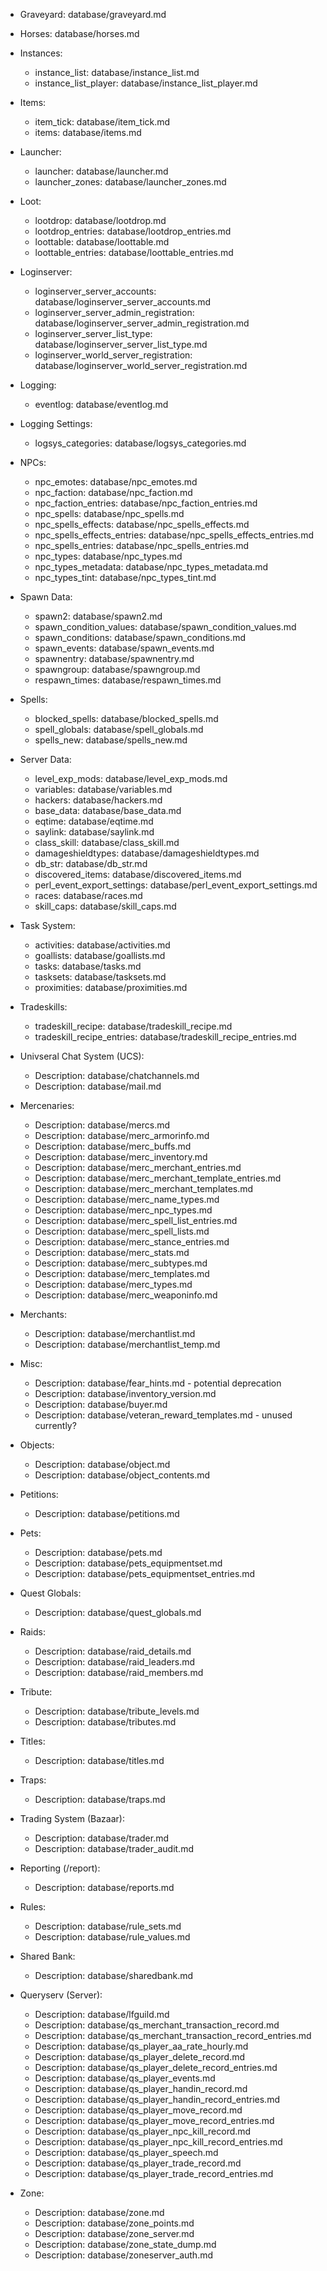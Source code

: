  - Graveyard: database/graveyard.md
 - Horses: database/horses.md
 - Instances:
	- instance_list: database/instance_list.md
	- instance_list_player: database/instance_list_player.md
 - Items:
	- item_tick: database/item_tick.md
	- items: database/items.md
 - Launcher:
	- launcher: database/launcher.md
	- launcher_zones: database/launcher_zones.md
 - Loot:
	- lootdrop: database/lootdrop.md
	- lootdrop_entries: database/lootdrop_entries.md
	- loottable: database/loottable.md
	- loottable_entries: database/loottable_entries.md
 - Loginserver:
	- loginserver_server_accounts: database/loginserver_server_accounts.md
	- loginserver_server_admin_registration: database/loginserver_server_admin_registration.md
	- loginserver_server_list_type: database/loginserver_server_list_type.md
	- loginserver_world_server_registration: database/loginserver_world_server_registration.md
 - Logging:
	- eventlog: database/eventlog.md
 - Logging Settings:
	- logsys_categories: database/logsys_categories.md
 - NPCs:
	- npc_emotes: database/npc_emotes.md
	- npc_faction: database/npc_faction.md
	- npc_faction_entries: database/npc_faction_entries.md
	- npc_spells: database/npc_spells.md
	- npc_spells_effects: database/npc_spells_effects.md
	- npc_spells_effects_entries: database/npc_spells_effects_entries.md
	- npc_spells_entries: database/npc_spells_entries.md
	- npc_types: database/npc_types.md
	- npc_types_metadata: database/npc_types_metadata.md
	- npc_types_tint: database/npc_types_tint.md
 - Spawn Data:
	- spawn2: database/spawn2.md
	- spawn_condition_values: database/spawn_condition_values.md
	- spawn_conditions: database/spawn_conditions.md
	- spawn_events: database/spawn_events.md
	- spawnentry: database/spawnentry.md
	- spawngroup: database/spawngroup.md
	- respawn_times: database/respawn_times.md
 - Spells:
	- blocked_spells: database/blocked_spells.md
	- spell_globals: database/spell_globals.md
	- spells_new: database/spells_new.md
 - Server Data:
	- level_exp_mods: database/level_exp_mods.md
	- variables: database/variables.md
	- hackers: database/hackers.md
	- base_data: database/base_data.md
	- eqtime: database/eqtime.md
	- saylink: database/saylink.md
	- class_skill: database/class_skill.md
	- damageshieldtypes: database/damageshieldtypes.md
	- db_str: database/db_str.md
	- discovered_items: database/discovered_items.md
	- perl_event_export_settings: database/perl_event_export_settings.md
	- races: database/races.md
	- skill_caps: database/skill_caps.md
 - Task System:
	- activities: database/activities.md
	- goallists: database/goallists.md
	- tasks: database/tasks.md
	- tasksets: database/tasksets.md
	- proximities: database/proximities.md
 - Tradeskills:
	- tradeskill_recipe: database/tradeskill_recipe.md
	- tradeskill_recipe_entries: database/tradeskill_recipe_entries.md
 - Univseral Chat System (UCS):
	- Description: database/chatchannels.md
	- Description: database/mail.md

 - Mercenaries:
	- Description: database/mercs.md
	- Description: database/merc_armorinfo.md
	- Description: database/merc_buffs.md
	- Description: database/merc_inventory.md
	- Description: database/merc_merchant_entries.md
	- Description: database/merc_merchant_template_entries.md
	- Description: database/merc_merchant_templates.md
	- Description: database/merc_name_types.md
	- Description: database/merc_npc_types.md
	- Description: database/merc_spell_list_entries.md
	- Description: database/merc_spell_lists.md
	- Description: database/merc_stance_entries.md
	- Description: database/merc_stats.md
	- Description: database/merc_subtypes.md
	- Description: database/merc_templates.md
	- Description: database/merc_types.md
	- Description: database/merc_weaponinfo.md

 - Merchants:
	- Description: database/merchantlist.md
	- Description: database/merchantlist_temp.md

 - Misc:
	- Description: database/fear_hints.md - potential deprecation
	- Description: database/inventory_version.md
	- Description: database/buyer.md
	- Description: database/veteran_reward_templates.md - unused currently?

 - Objects:
	- Description: database/object.md
	- Description: database/object_contents.md

 - Petitions:
	- Description: database/petitions.md

 - Pets:
	- Description: database/pets.md
	- Description: database/pets_equipmentset.md
	- Description: database/pets_equipmentset_entries.md

 - Quest Globals:
	- Description: database/quest_globals.md

 - Raids:
	- Description: database/raid_details.md
	- Description: database/raid_leaders.md
	- Description: database/raid_members.md

 - Tribute:
	- Description: database/tribute_levels.md
	- Description: database/tributes.md

 - Titles:
	- Description: database/titles.md

 - Traps:
	- Description: database/traps.md

 - Trading System (Bazaar):
	- Description: database/trader.md
	- Description: database/trader_audit.md

 - Reporting (/report):
	- Description: database/reports.md

 - Rules:
	- Description: database/rule_sets.md
	- Description: database/rule_values.md

 - Shared Bank:
	- Description: database/sharedbank.md

 - Queryserv (Server):
	- Description: database/lfguild.md
	- Description: database/qs_merchant_transaction_record.md
	- Description: database/qs_merchant_transaction_record_entries.md
	- Description: database/qs_player_aa_rate_hourly.md
	- Description: database/qs_player_delete_record.md
	- Description: database/qs_player_delete_record_entries.md
	- Description: database/qs_player_events.md
	- Description: database/qs_player_handin_record.md
	- Description: database/qs_player_handin_record_entries.md
	- Description: database/qs_player_move_record.md
	- Description: database/qs_player_move_record_entries.md
	- Description: database/qs_player_npc_kill_record.md
	- Description: database/qs_player_npc_kill_record_entries.md
	- Description: database/qs_player_speech.md
	- Description: database/qs_player_trade_record.md
	- Description: database/qs_player_trade_record_entries.md

 - Zone:
	- Description: database/zone.md
	- Description: database/zone_points.md
	- Description: database/zone_server.md
	- Description: database/zone_state_dump.md
	- Description: database/zoneserver_auth.md